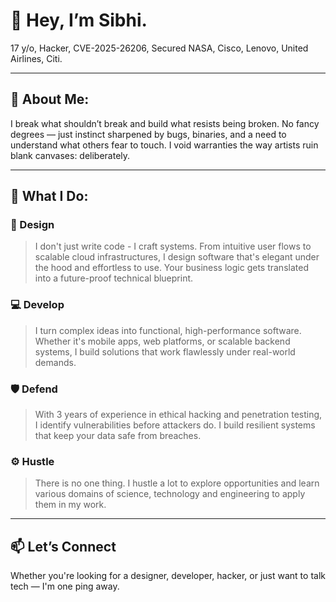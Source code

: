 # 👋 Hey, I’m Sibhi.
17 y/o, Hacker, CVE-2025-26206, Secured NASA, Cisco, Lenovo, United Airlines, Citi.

---

## 🚀 About Me:

I break what shouldn’t break and build what resists being broken. No fancy degrees — just instinct sharpened by bugs, binaries, and a need to understand what others fear to touch. I void warranties the way artists ruin blank canvases: deliberately.

---

## 💼 What I Do:

### 🎨 Design
> I don't just write code - I craft systems. From intuitive user flows to scalable cloud infrastructures, I design software that's elegant under the hood and effortless to use. Your business logic gets translated into a future-proof technical blueprint.

### 💻 Develop
> I turn complex ideas into functional, high-performance software. Whether it's mobile apps, web platforms, or scalable backend systems, I build solutions that work flawlessly under real-world demands.

### 🛡️ Defend
> With 3 years of experience in ethical hacking and penetration testing, I identify vulnerabilities before attackers do. I build resilient systems that keep your data safe from breaches.

### ⚙️ Hustle
> There is no one thing. I hustle a lot to explore opportunities and learn various domains of science, technology and engineering to apply them in my work.

---

## 📫 Let’s Connect

Whether you're looking for a designer, developer, hacker, or just want to talk tech — I'm one ping away.
